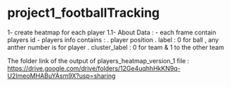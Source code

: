 # project1_footballTracking
 1- create heatmap for each player 
 1.1- About Data :
     - each frame contain players id 
     - players info contains : 
         . player position 
         . label : 0 for ball , any anther number is for player 
         . cluster_label : 0 for team & 1 to the other team 

The folder link of the output of players_heatmap_version_1 file :
https://drive.google.com/drive/folders/12Ge4uqhhHkKN9q-U2ImeoMHABuYAsm9X?usp=sharing 
